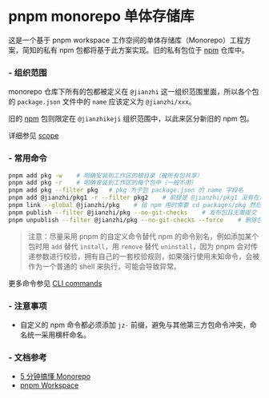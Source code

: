 # pnpm monorepo 单体存储库

这是一个基于 pnpm workspace 工作空间的单体存储库（Monorepo）工程方案，简知的私有 npm 包都将基于此方案实现。旧的私有包位于 [npm](https://gitee.com/jz-fe/npm) 仓库中。

### - 组织范围

monorepo 仓库下所有的包都被定义在 `@jianzhi` 这一组织范围里面，所以各个包的 `package.json` 文件中的 `name` 应该定义为 `@jianzhi/xxx`。

旧的 [npm](https://gitee.com/jz-fe/npm) 包则限定在 `@jianzhikeji` 组织范围中，以此来区分新旧的 npm 包。

详细参见 [scope](https://docs.npmjs.com/cli/v6/using-npm/scope)

### - 常用命令

``` bash
pnpm add pkg -w    # 明确安装到工作区的根目录（被所有包共享）
pnpm add pkg -r    # 明确安装到工作区的每个包中（一般不用）
pnpm add pkg --filter pkg   # pkg 为子包 package.json 的 name 字段名
pnpm add @jianzhi/pkg1 -r --filter pkg2    # 前提是 @jianzhi/pkg1 没有在远程 npm 库上，才会自动走 workspace 关联到 pkg2 包里面
pnpm link --global @jianzhi/pkg    # 给 npm 用时需要 cd packages/pkg 然后执行 npm link
pnpm publish --filter @jianzhi/pkg --no-git-checks    # 发布包且无需提交 git，强制覆盖用 --force
pnpm unpublish --filter @jianzhi/pkg --no-git-checks --force    # 删除包
```

> 注意：尽量采用 pnpm 的自定义命令替代 npm 的命令别名，例如添加某个包时用 `add` 替代 `install`，用 `remove` 替代 `uninstall`，因为 pnpm 会对传递参数进行校验，拥有自己的一套校验规则，如果强行使用未知命令，会被作为一个普通的 shell 来执行，可能会导致异常。

更多命令参见 [CLI commands](https://pnpm.io/cli/add)

### - 注意事项

- 自定义的 npm 命令都必须添加 `jz-` 前缀，避免与其他第三方包命令冲突，命名统一采用横杆命名。

### - 文档参考

- [5 分钟搞懂 Monorepo](https://xie.infoq.cn/article/4f870ba6a7c8e0fd825295c92)
- [pnpm Workspace](https://pnpm.io/workspaces)

